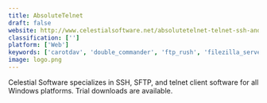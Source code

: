 ```yaml
---
title: AbsoluteTelnet
draft: false 
website: http://www.celestialsoftware.net/absolutetelnet-telnet-ssh-and-sftp-client.html
classification: ['']
platform: ['Web']
keywords: ['carotdav', 'double_commander', 'ftp_rush', 'filezilla_server', 'fireftp', 'forklift', 'httpie', 'restclient', 'ranorex_studio', 'smartftp', 'transmit', 'winscp', 'axel', 'lftp', 'vsftpd']
image: logo.png
---
```

Celestial Software specializes in SSH, SFTP, and telnet client software for all Windows platforms.  Trial downloads are available.